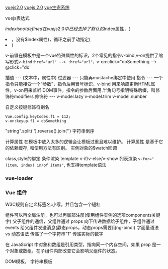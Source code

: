 [vuejs2.0](https://vuefe.cn/guide)
[vuejs 2.0](http://cn.vuejs.org/v2/guide/)
[vue生态系统](https://github.com/vuejs/awesome-vue#libraries--plugins)


vuejs表达式

$index is not defined 在vuejs2.0中 已经去掉了默认的$index属性，(<li v-for="todo in todos">，没有$index属性)，循环之前手动指定(<li v-for="(todo, index) in todos">)

v-前缀在模板中是一个vue特殊属性的标识，2个常见的指令v-bind,v-on提供了缩写形式`v-bind:href="url" --> :href="url"，`v-on:click="doSomething --> @click="do`


插值       --- (文本中，属性中)
过滤器    --- 只能再mustache绑定中使用
指令       ---  一个指令只能接受一个“参数”，指令后用冒号标识，v-bind 用来响应更新HTML属性，v-on用来监听 DOM事件。指令的参数后面用.半角句号指明特殊后缀，叫修饰符modifiers
修饰符   --- v-model.lazy   v-model.trim  v-model.number

自定义按键修饰符别名
```
Vue.config.keyCodes.f1 = 112; 
v-on:keyup.f1 = doSomething
```


"string".split('').reverse().join('')  字符串倒序

计算属性
在模板中放入太多的逻辑会让模板过重且难以维护。
计算属性 是基于它的依赖缓存, 和使用方法有区别。
实例对象的$watch回调

class,style的绑定
条件渲染 template v-if/v-else/v-show
列表渲染  `v-for="(item, index) in/of items"`, 也支持template语法

### vue-loader


### Vue 组件

 W3C规则自定义标签名:小写，并且包含一个短杠

组件可以再全局注册，也可以再局部注册(使用组件实例的选项components关键字)
父子组件的通信，父组件通过 props 向下传递数据给子组件，子组件通过 events 给父组件发送消息(静态props，动态props需要用ng-bind:)
字面量语法 vs 动态语法 
<comp some-prop="1"></comp> 传递了一个字符串"1"
<comp v-bind:some-prop="1"></comp>   传递实际的数字

在 JavaScript 中对象和数组是引用类型，指向同一个内存空间，如果 prop 是一个对象或数组，在子组件内部改变它会影响父组件的状态。

DOM模板， 字符串模板
